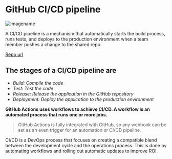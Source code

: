 # GitHub CI/CD pipeline

![imagename](https://github.blog/wp-content/uploads/2019/08/DL-V2-LinkedIn_FB.png?fit=1200%2C630)

A CI/CD pipeline is a mechanism that automatically starts the build process, runs tests, and deploys to the production environment when a team member pushes a change to the shared repo.

[Repo url](https://github.com/debasishbrahma/myworkflow)

## The stages of a CI/CD pipeline are

* _Build: Compile the code_
* _Test: Test the code_
* _Release: Release the application in the GitHub repository_
* _Deployment: Deploy the application to the production       environment_
  
**GitHub Actions uses workflows to achieve CI/CD. A workflow is an automated process that runs one or more jobs.**

>GitHub Actions is fully integrated with GitHub, so any webhook can be set as an even trigger for an automation or CI/CD pipeline.

CI/CD is a DevOps process that focuses on creating a compatible blend between the development cycle and the operations process. This is done by automating workflows and rolling out automatic updates to improve ROI.
